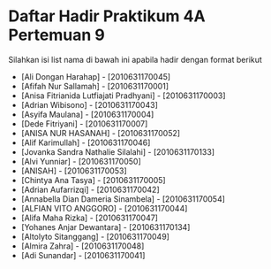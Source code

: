 # Daftar Hadir Praktikum 4A Pertemuan 9
Silahkan isi list nama di bawah ini apabila hadir dengan format berikut

- [Ali Dongan Harahap] - [2010631170045]
- [Afifah Nur Sallamah] - [2010631170001]
- [Anisa Fitrianida Lutfiajati Pradhyani] - [2010631170003]
- [Adrian Wibisono] - [2010631170043]
- [Asyifa Maulana] - [2010631170004]
- [Dede Fitriyani] - [2010631170007]
- [ANISA NUR HASANAH] - [2010631170052]
- [Alif Karimullah] - [2010631170046]
- [Jovanka Sandra Nathalie Silalahi] - [2010631170133]
- [Alvi Yunniar] - [2010631170050]
- [ANISAH] - [2010631170053]
- [Chintya Ana Tasya] - [2010631170005]
- [Adrian Aufarrizqi] - [2010631170042]
- [Annabella Dian Dameria Sinambela] - [2010631170054]
- [ALFIAN VITO ANGGORO] - [2010631170044]
- [Alifa Maha Rizka] - [2010631170047]
- [Yohanes Anjar Dewantara] - [2010631170134]
- [Altolyto Sitanggang] - [2010631170049]
- [Almira Zahra] - [2010631170048]
- [Adi Sunandar] - [2010631170041]
